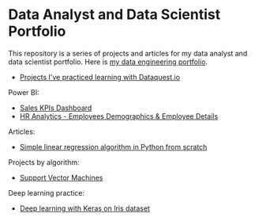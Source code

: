 # Data Analyst and Data Scientist Portfolio
This repository is a series of projects and articles for my data analyst and data scientist portfolio. Here is [my data engineering portfolio](https://github.com/creativesarjun/data-engineering-portfolio).

* [Projects I've practiced learning with Dataquest.io](https://github.com/creativesarjun/projects-dataquestio#projects)

Power BI:
* [Sales KPIs Dashboard](https://github.com/creativesarjun/data-analyst-and-data-scientist-portfolio/tree/main/Power%20BI/Sales%20KPIs%20Dashboard%20Power%20BI%20data)
* [HR Analytics - Employees Demographics & Employee Details](https://github.com/creativesarjun/data-analyst-and-data-scientist-portfolio/tree/main/Power%20BI/HR%20Analytics%20-%20Employees%20Demographics%20%26%20Employee%20Details)

Articles:

* [Simple linear regression algorithm in Python from scratch](https://medium.com/@creatives.arjun/simple-linear-regression-algorithm-in-python-from-scratch-28c7432bb5c2)

Projects by algorithm:
* [Support Vector Machines](https://github.com/creativesarjun/data-analyst-and-data-scientist-portfolio/tree/main/Support%20Vector%20Machines)


Deep learning practice:
* [Deep learning with Keras on Iris dataset](https://github.com/creativesarjun/data-analyst-and-data-scientist-portfolio/tree/main/Deep%20learning%20with%20Keras%20on%20Iris%20dataset)





